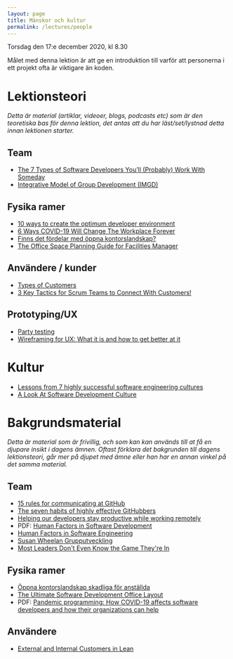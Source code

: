 ```yaml
---
layout: page
title: Mänskor och kultur
permalink: /lectures/people
---
```


Torsdag den 17:e december 2020, kl 8.30

Målet med denna lektion är att ge en introduktion till varför att personerna i ett projekt ofta är viktigare än koden.

# Lektionsteori
*Detta är material (artiklar, videoer, blogs, podcasts etc) som är den teoretiska bas för denna lektion, det antas att du har läst/set/lystnad detta innan lektionen starter.*

## Team
* [The 7 Types of Software Developers You’ll (Probably) Work With Someday](https://www.7pace.com/blog/the-7-types-of-software-developers-youll-probably-work-with-someday)
* [Integrative Model of Group Development (IMGD) ](https://www.youtube.com/watch?v=m442VHaJsL0)


## Fysika ramer
* [10 ways to create the optimum developer environment](https://www.techrepublic.com/blog/10-things/10-ways-to-create-the-optimum-developer-environment/)
* [6 Ways COVID-19 Will Change The Workplace Forever](https://www.forbes.com/sites/williamarruda/2020/05/07/6-ways-covid-19-will-change-the-workplace-forever/)
* [Finns det fördelar med öppna kontorslandskap?](https://www.tholin.se/artiklar/finns-det-fordelar-med-oppna-kontorslandskap/)
* [The Office Space Planning Guide for Facilities Manager](https://www.softwareadvice.com/resources/office-space-planning-guide/)

## Användere / kunder
* [Types of Customers](https://dcmlearning.ie/lean-course-content/lean-six-sigma-types-of-customers.html)
* [3 Key Tactics for Scrum Teams to Connect With Customers!](https://dzone.com/articles/5-key-tactics-for-scrum-teams-to-connect-with-thei)

## Prototyping/UX
* [Party testing](https://medium.com/blixtdunder/party-testing-3c26d3f0e2ec)
* [Wireframing for UX: What it is and how to get better at it](https://www.youtube.com/watch?v=8-vTd7GRk-w)

# Kultur
* [Lessons from 7 highly successful software engineering cultures](https://techbeacon.com/app-dev-testing/lessons-7-highly-successful-software-engineering-cultures)
* [A Look At Software Development Culture](https://www.accelerance.com/blog/software-development-culture)

# Bakgrundsmaterial

*Detta är material som är frivillig, och som kan kan används till at få en djupare insikt i dagens ämnen. Oftast förklara det bakgrunden till dagens lektionsteori, går mer på djupet med ämne eller han har en annan vinkel på det samma material.*

## Team
* [15 rules for communicating at GitHub](https://ben.balter.com/2014/11/06/rules-of-communicating-at-github/)
* [The seven habits of highly effective GitHubbers](https://ben.balter.com/2016/09/13/seven-habits-of-highly-effective-githubbers/)
* [Helping our developers stay productive while working remotely](https://www.microsoft.com/en-us/microsoft-365/blog/2020/03/20/helping-developers-stay-productive-working-remotely/)
* PDF: [Human Factors in Software Development](http://publications.lib.chalmers.se/records/fulltext/126748.pdf)
* [Human Factors in Software Engineering](https://www.youtube.com/watch?v=446cZSgSjTk)
* [Susan Wheelan Grupputveckling](https://www.youtube.com/watch?v=QZBfPhPgiDM)
* [Most Leaders Don't Even Know the Game They're In](https://www.youtube.com/watch?v=RyTQ5-SQYTo)

## Fysika ramer
* [Öppna kontorslandskap skadliga för anställda](https://www.dagensmedicin.se/alla-nyheter/nyheter/oppna-kontorslandskap-skadliga-for-anstallda/)
* [The Ultimate Software Development Office Layout ](http://www.possibility.com/Cpp/SoftDevOfficeLayout.html)
* PDF: [Pandemic programming: How COVID-19 affects software developers and how their organizations can help](https://research.chalmers.se/publication/519655/file/519655_Fulltext.pdf)


## Användere
* [External and Internal Customers in Lean](https://www.velaction.com/external-and-internal-customers/)

